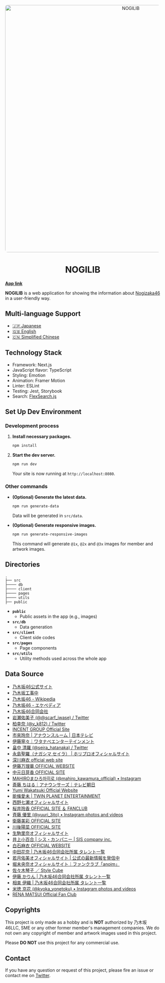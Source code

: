 <p align="center">
  <a href="https://nogilib.com">
    <img alt="NOGILIB" src="https://raw.githubusercontent.com/shawnrivers/nogilib/main/public/images/design/preview.jpg" width="800" style="border-radius: 8px" />
  </a>
</p>
<h1 align="center">
  NOGILIB
</h1>

**[App link](https://nogilib.com)**

**NOGILIB** is a web application for showing the information about [Nogizaka46](http://www.nogizaka46.com/) in a user-friendly way.

## Multi-language Support

- [🇯🇵 Japanese](https://nogilib.com)
- [🇬🇧 English](https://nogilib.com/en)
- [🇨🇳 Simplified Chinese](https://nogilib.com/zh)

## Technology Stack

- Framework: Next.js
- JavaScript flavor: TypeScript
- Styling: Emotion
- Animation: Framer Motion
- Linter: ESLint
- Testing: Jest, Storybook
- Search: [FlexSearch.js](https://github.com/nextapps-de/flexsearch)

## Set Up Dev Environment

### Development process

1. **Install necessary packages.**

    ```sh
    npm install
    ```

2. **Start the dev server.**

    ```sh
    npm run dev
    ```

    Your site is now running at `http://localhost:8080`.

### Other commands

- **(Optional) Generate the latest data.**

    ```sh
    npm run generate-data
    ```

    Data will be generated in `src/data`.

- **(Optional) Generate responsive images.**

    ```sh
    npm run generate-responsive-images
    ```

    This command will generate `@1x`, `@2x` and `@3x` images for member and artwork images.


## Directories

    .
    ├── src
    ├──── db
    ├──── client
    ├──── pages
    ├──── utils
    ├── public

- **`public`**
  - Public assets in the app (e.g., images)
- **`src/db`**
  - Data generation
- **`src/client`**
  - Client side codes
- **`src/pages`**
  - Page components
- **`src/utils`**
  - Utility methods used across the whole app

## Data Source

- [乃木坂46公式サイト](https://www.nogizaka46.com/)
- [乃木坂工事中](https://tv-aichi.co.jp/nogi-kou/)
- [乃木坂46 - Wikipedia](https://ja.wikipedia.org/wiki/乃木坂46)
- [乃木坂46 - エケペディア](https://48pedia.org/乃木坂46)
- [乃木坂46合同会社](https://n46llc.com/)
- [岩瀬佑美子 (@@scarf_iwase) / Twitter](https://twitter.com/scarf_iwase/)
- [柏幸奈 (@y_k812) / Twitter](https://twitter.com/y_k812/)
- [INCENT GROUP Official Site](https://incent.jp/idea/model/miyazawa/)
- [市來玲奈 | アナウンスルーム | 日本テレビ](http://www.ntv.co.jp/announcer/profile/r_ichiki.html)
- [伊藤寧々｜ワタナベエンターテインメント](https://www.watanabepro.co.jp/mypage/61000049/)
- [畠中 清羅 (@seira_hatanaka) / Twitter](https://twitter.com/seira_hatanaka)
- [永島聖羅（ナガシマ セイラ） | ホリプロオフィシャルサイト](https://www.horipro.co.jp/nagashimaseira/)
- [深川麻衣 official web site](https://fukagawamai.com/)
- [伊藤万理華 OFFICIAL WEBSITE](https://itomarika.com/)
- [中元日芽香 OFFICIAL SITE](https://nakamotohimeka.com/)
- [MAHIROまひろ마히로 (@mahiro_kawamura_official) • Instagram](https://www.instagram.com/mahiro_kawamura_official/)
- [斎藤 ちはる｜アナウンサーズ｜テレビ朝日](https://www.tv-asahi.co.jp/announcer/personal/women/saito/)
- [Yumi Wakatsuki Official Website](https://yumiwakatsuki.com/)
- [能條愛未 | TWIN PLANET ENTERTAINMENT](https://www.tp-e.jp/noujo-ami/)
- [西野七瀬オフィシャルサイト](https://nishinonanase.com/)
- [桜井玲香 OFFICIAL SITE ＆ FANCLUB](https://reikasakurai.com/)
- [斉藤 優里 (@yuuri_3ito) • Instagram photos and videos](https://www.instagram.com/yuuri_3ito/)
- [衛藤美彩 OFFICIAL SITE](https://etomisa.jp/)
- [川後陽菜 OFFICIAL SITE](https://kawagopro.com/)
- [生駒里奈オフィシャルサイト](https://ikomarina.com/)
- [井上小百合 | シス・カンパニー | SIS company inc.](https://www.siscompany.com/management/artist.php?id=30)
- [白石麻衣 OFFICIAL WEBSITE](https://maishiraishi-official.com/)
- [中田花奈 | 乃木坂46合同会社所属 タレント一覧](https://n46llc.com/s/m00/artist/13)
- [若月佑美オフィシャルサイト | 公式の最新情報を発信中](https://yumiwakatsuki.com/)
- [堀未央奈オフィシャルサイト｜ファンクラブ「anoim」](https://hori-miona.com/)
- [佐々木琴子 ／ Style Cube](http://stylecube.jp/talents/kotoko/index.html)
- [伊藤 かりん | 乃木坂46合同会社所属 タレント一覧](https://n46llc.com/s/m00/artist/2)
- [相楽 伊織 | 乃木坂46合同会社所属 タレント一覧](https://n46llc.com/s/m00/artist/5)
- [米徳 京花 (@kyoka_yonetoku) • Instagram photos and videos](https://www.instagram.com/kyoka_yonetoku/)
- [RENA MATSUI Official Fan Club](https://matsuirena.club/)

## Copyrights

This project is only made as a hobby and is **NOT** authorized by 乃木坂46LLC, SME or any other former member's management companies.
We do not own any copyright of member and artwork images used in this project.

Please **DO NOT** use this project for any commercial use.

## Contact

If you have any question or request of this project, please fire an issue or contact me on [Twitter](https://twitter.com/yuxiao_he).
